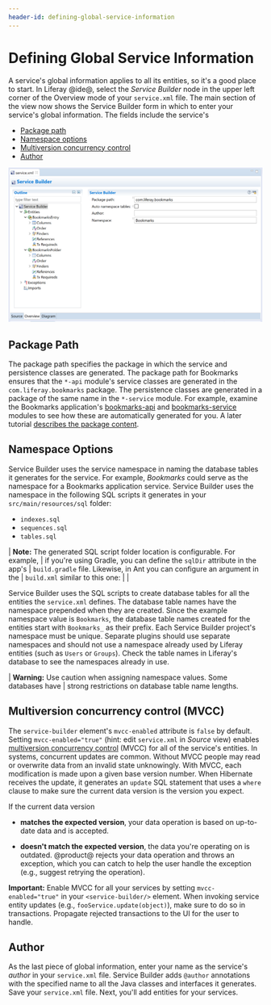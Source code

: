 ```yaml
---
header-id: defining-global-service-information
---
```


# Defining Global Service Information

A service's global information applies to all its entities, so it's a good place
to start. In Liferay @ide@, select the *Service Builder* node in the upper left
corner of the Overview mode of your `service.xml` file. The main section of the
view now shows the Service Builder form in which to enter your service's global
information. The fields include the service's

- [Package path](#package-path)
- [Namespace options](#namespace-options)
- [Multiversion concurrency control](#multiversion-concurrency-control-mvcc)
- [Author](#author)

![Figure 1: This is the Service Builder form from the Bookmarks application's `service.xml`.](../../../../images/service-builder-main-form.png)

## Package Path

The package path specifies the package in which the service and persistence
classes are generated. The package path for Bookmarks ensures that the `*-api`
module's service classes are generated in the `com.liferay.bookmarks` package.
The persistence classes are generated in a package of the same name in the
`*-service` module. For example, examine the Bookmarks application's
[bookmarks-api](https://github.com/liferay/liferay-portal/tree/master/modules/apps/bookmarks/bookmarks-api)
and
[bookmarks-service](https://github.com/liferay/liferay-portal/tree/master/modules/apps/bookmarks/bookmarks-service)
modules to see how these are automatically generated for you. A
later tutorial 
[describes the package content](/docs/7-1/tutorials/-/knowledge_base/t/running-service-builder). 

## Namespace Options

Service Builder uses the service namespace in naming the database tables it
generates for the service. For example, *Bookmarks* could serve as the namespace for
a Bookmarks application service. Service Builder uses the namespace in the
following SQL scripts it generates in your `src/main/resources/sql` folder:

- `indexes.sql`
- `sequences.sql`
- `tables.sql`

| **Note:** The generated SQL script folder location is configurable. For example,
| if you're using Gradle, you can define the `sqlDir` attribute in the app's
| `build.gradle` file. Likewise, in Ant you can configure an argument in the
| `build.xml` similar to this one:
| 
|     <arg value="service.sql.dir=${basedir}/../sql"/>

Service Builder uses the SQL scripts to create database tables for all the
entities the `service.xml` defines. The database table names have the namespace
prepended when they are created. Since the example namespace value is
`Bookmarks`, the database table names created for the entities start with
`Bookmarks_` as their prefix. Each Service Builder project's namespace must be
unique. Separate plugins should use separate namespaces and should not use
a namespace already used by Liferay entities (such as `Users` or `Groups`).
Check the table names in Liferay's database to see the namespaces already in
use.

| **Warning:** Use caution when assigning namespace values. Some databases have
| strong restrictions on database table name lengths.

## Multiversion concurrency control (MVCC)

The `service-builder` element's `mvcc-enabled` attribute is `false` by default.
Setting `mvcc-enabled="true"` (hint: edit `service.xml` in *Source* view)
enables
[multiversion concurrency control](https://en.wikipedia.org/wiki/Multiversion_concurrency_control)
(MVCC) for all of the service's entities. In systems, concurrent updates are
common. Without MVCC people may read or overwrite data from an invalid state
unknowingly. With MVCC, each modification is made upon a given base version
number. When Hibernate receives the update, it generates an `update` SQL
statement that uses a `where` clause to make sure the current data version is
the version you expect. 

If the current data version
 
- **matches the expected version**, your data operation is based on up-to-date 
  data and is accepted.

- **doesn't match the expected version**, the data you're operating on is
  outdated. @product@ rejects your data operation and throws an exception,
  which you can catch to help the user handle the exception (e.g., suggest
  retrying the operation). 

**Important:** Enable MVCC for all your services by setting 
`mvcc-enabled="true"` in your `<service-builder/>` element. When invoking
service entity updates (e.g., `fooService.update(object)`), make sure to do so
in transactions. Propagate rejected transactions to the UI for the user to
handle. 

## Author

As the last piece of global information, enter your name as the service's
*author* in your `service.xml` file. Service Builder adds `@author` annotations
with the specified name to all the Java classes and interfaces it generates.
Save your `service.xml` file. Next, you'll add entities for your services. 
